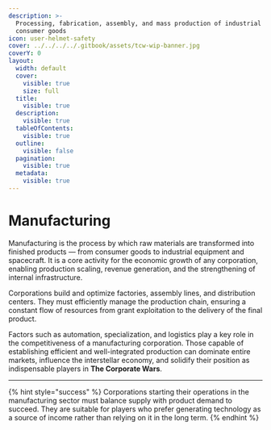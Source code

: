 ```yaml
---
description: >-
  Processing, fabrication, assembly, and mass production of industrial and
  consumer goods
icon: user-helmet-safety
cover: ../../../../.gitbook/assets/tcw-wip-banner.jpg
coverY: 0
layout:
  width: default
  cover:
    visible: true
    size: full
  title:
    visible: true
  description:
    visible: true
  tableOfContents:
    visible: true
  outline:
    visible: false
  pagination:
    visible: true
  metadata:
    visible: true
---
```


# Manufacturing

Manufacturing is the process by which raw materials are transformed into finished products — from consumer goods to industrial equipment and spacecraft. It is a core activity for the economic growth of any corporation, enabling production scaling, revenue generation, and the strengthening of internal infrastructure.

Corporations build and optimize factories, assembly lines, and distribution centers. They must efficiently manage the production chain, ensuring a constant flow of resources from grant exploitation to the delivery of the final product.

Factors such as automation, specialization, and logistics play a key role in the competitiveness of a manufacturing corporation. Those capable of establishing efficient and well-integrated production can dominate entire markets, influence the interstellar economy, and solidify their position as indispensable players in **The Corporate Wars**.

***

{% hint style="success" %}
Corporations starting their operations in the manufacturing sector must balance supply with product demand to succeed. They are suitable for players who prefer generating technology as a source of income rather than relying on it in the long term.
{% endhint %}
